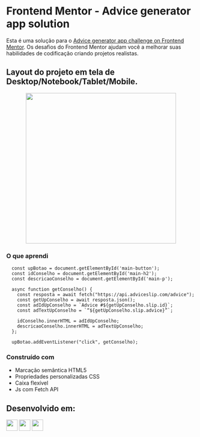 # Frontend Mentor - Advice generator app solution

Esta é uma solução para o [Advice generator app challenge on Frontend Mentor](https://www.frontendmentor.io/challenges/advice-generator-app-QdUG-13db). 
Os desafios do Frontend Mentor ajudam você a melhorar suas habilidades de codificação criando projetos realistas.

## Layout do projeto em tela de Desktop/Notebook/Tablet/Mobile.

<div align="center">

  <img src="https://github.com/HumbertoFox/repository/assets/126817628/369228ff-e63a-4a0c-bb27-15f66835d883" width="400px"/>

</div>

### O que aprendi

```Js
  const upBotao = document.getElementById('main-button');
  const idConselho = document.getElementById('main-h2');
  const descricaoConselho = document.getElementById('main-p');

  async function getConselho() {
    const resposta = await fetch("https://api.adviceslip.com/advice");
    const getUpConselho = await resposta.json();
    const adIdUpConselho = `Advice #${getUpConselho.slip.id}`;
    const adTextUpConselho = `“${getUpConselho.slip.advice}”`;

    idConselho.innerHTML = adIdUpConselho;
    descricaoConselho.innerHTML = adTextUpConselho;
  };

  upBotao.addEventListener("click", getConselho);
```

### Construído com

- Marcação semântica HTML5
- Propriedades personalizadas CSS
- Caixa flexível
- Js com Fetch API

## Desenvolvido em:

<div>
  <img src="https://cdn.jsdelivr.net/gh/devicons/devicon/icons/html5/html5-original.svg" width="30px"/>
  <img src="https://cdn.jsdelivr.net/gh/devicons/devicon/icons/css3/css3-original.svg" width="30px"/>
  <img src="https://cdn.jsdelivr.net/gh/devicons/devicon/icons/javascript/javascript-plain.svg" width="30px"/>
</div>
